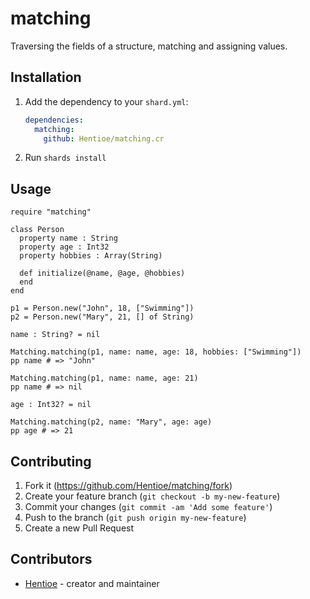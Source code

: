 # matching

Traversing the fields of a structure, matching and assigning values.

## Installation

1. Add the dependency to your `shard.yml`:

   ```yaml
   dependencies:
     matching:
       github: Hentioe/matching.cr
   ```

2. Run `shards install`

## Usage

```crystal
require "matching"

class Person
  property name : String
  property age : Int32
  property hobbies : Array(String)

  def initialize(@name, @age, @hobbies)
  end
end

p1 = Person.new("John", 18, ["Swimming"])
p2 = Person.new("Mary", 21, [] of String)

name : String? = nil

Matching.matching(p1, name: name, age: 18, hobbies: ["Swimming"])
pp name # => "John"

Matching.matching(p1, name: name, age: 21)
pp name # => nil

age : Int32? = nil

Matching.matching(p2, name: "Mary", age: age)
pp age # => 21
```

## Contributing

1. Fork it (<https://github.com/Hentioe/matching/fork>)
2. Create your feature branch (`git checkout -b my-new-feature`)
3. Commit your changes (`git commit -am 'Add some feature'`)
4. Push to the branch (`git push origin my-new-feature`)
5. Create a new Pull Request

## Contributors

- [Hentioe](https://github.com/Hentioe) - creator and maintainer
